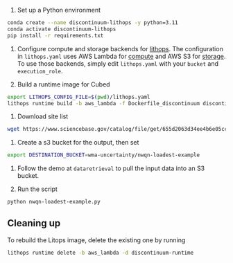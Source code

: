 1. Set up a Python environment
```bash
conda create --name discontinuum-lithops -y python=3.11
conda activate discontinuum-lithops
pip install -r requirements.txt
```

1. Configure compute and storage backends for [lithops](https://lithops-cloud.github.io/docs/source/configuration.html).
The configuration in `lithops.yaml` uses AWS Lambda for [compute](https://lithops-cloud.github.io/docs/source/compute_config/aws_lambda.html) and AWS S3 for [storage](https://lithops-cloud.github.io/docs/source/storage_config/aws_s3.html).
To use those backends, simply edit `lithops.yaml` with your `bucket` and `execution_role`.

1. Build a runtime image for Cubed
```bash
export LITHOPS_CONFIG_FILE=$(pwd)/lithops.yaml
lithops runtime build -b aws_lambda -f Dockerfile_discontinuum discontinuum-runtime
```

1. Download site list
```bash
wget https://www.sciencebase.gov/catalog/file/get/655d2063d34ee4b6e05cc9e6?f=__disk__b3%2F3e%2F5b%2Fb33e5b0038f004c2a48818d0fcc88a0921f3f689 -O NWQN_sites.csv
```

1. Create a s3 bucket for the output, then set
```bash
export DESTINATION_BUCKET=wma-uncertainty/nwqn-loadest-example
```

1. Follow the demo at `dataretrieval` to pull the input data into an S3 bucket.

1. Run the script
```bash
python nwqn-loadest-example.py
```

## Cleaning up
To rebuild the Litops image, delete the existing one by running
```bash
lithops runtime delete -b aws_lambda -d discontinuum-runtime
```
